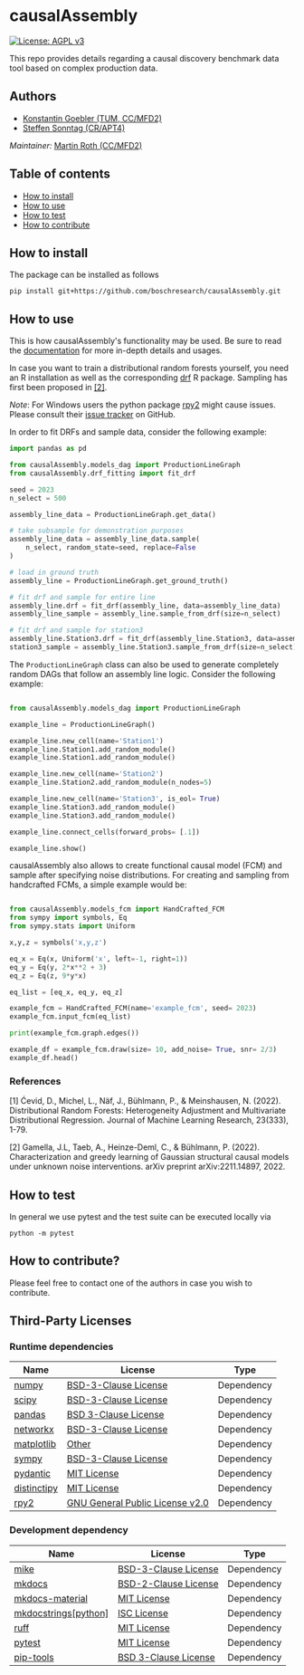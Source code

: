 # causalAssembly

[![License: AGPL v3](https://img.shields.io/badge/License-AGPL_v3-blue.svg)](https://www.gnu.org/licenses/agpl-3.0)

This repo provides details regarding a causal discovery benchmark data tool based on complex production data.

## Authors
* [Konstantin Goebler (TUM, CC/MFD2)](mailto:konstantin.goebler@de.bosch.com)
* [Steffen Sonntag (CR/APT4)](mailto:steffen.sonntag@de.bosch.com)

**Maintainer*:* [Martin Roth (CC/MFD2)](mailto:martin.roth2@de.bosch.com)

## Table of contents

* [How to install](#installing)
* [How to use](#using)
* [How to test](#testing)
* [How to contribute](#contributing)

## <a name="installing">How to install</a>

The package can be installed as follows

    pip install git+https://github.com/boschresearch/causalAssembly.git

## <a name="using">How to use</a>

This is how causalAssembly's functionality may be used. Be sure to read the [documentation](https://boschresearch.github.io/causalAssembly/) for more in-depth details and usages.

In case you want to train a distributional random forests yourself,
you need an R installation as well as the corresponding [drf](https://cran.r-project.org/web/packages/drf/index.html) R package.
Sampling has first been proposed in [[2]](#2).

*Note*: For Windows users the python package [rpy2](https://github.com/rpy2/rpy2) might cause issues.
        Please consult their [issue tracker](https://github.com/rpy2/rpy2/issues) on GitHub.

In order to fit DRFs and sample data, consider the following example:

```python
import pandas as pd

from causalAssembly.models_dag import ProductionLineGraph
from causalAssembly.drf_fitting import fit_drf

seed = 2023
n_select = 500

assembly_line_data = ProductionLineGraph.get_data()

# take subsample for demonstration purposes
assembly_line_data = assembly_line_data.sample(
    n_select, random_state=seed, replace=False
)

# load in ground truth
assembly_line = ProductionLineGraph.get_ground_truth()

# fit drf and sample for entire line
assembly_line.drf = fit_drf(assembly_line, data=assembly_line_data)
assembly_line_sample = assembly_line.sample_from_drf(size=n_select)

# fit drf and sample for station3
assembly_line.Station3.drf = fit_drf(assembly_line.Station3, data=assembly_line_data)
station3_sample = assembly_line.Station3.sample_from_drf(size=n_select)

```

The `ProductionLineGraph` class can also be used to generate completely random DAGs
that follow an assembly line logic. Consider the following example:

```python

from causalAssembly.models_dag import ProductionLineGraph

example_line = ProductionLineGraph()

example_line.new_cell(name='Station1')
example_line.Station1.add_random_module()
example_line.Station1.add_random_module()

example_line.new_cell(name='Station2')
example_line.Station2.add_random_module(n_nodes=5)

example_line.new_cell(name='Station3', is_eol= True)
example_line.Station3.add_random_module()
example_line.Station3.add_random_module()

example_line.connect_cells(forward_probs= [.1])

example_line.show()

```

causalAssembly also allows to create functional causal model (FCM) and sample after specifying noise distributions.
For creating and sampling from handcrafted FCMs, a simple example would be:

```python

from causalAssembly.models_fcm import HandCrafted_FCM
from sympy import symbols, Eq
from sympy.stats import Uniform

x,y,z = symbols('x,y,z')

eq_x = Eq(x, Uniform('x', left=-1, right=1))
eq_y = Eq(y, 2*x**2 + 3)
eq_z = Eq(z, 9*y*x)

eq_list = [eq_x, eq_y, eq_z]

example_fcm = HandCrafted_FCM(name='example_fcm', seed= 2023)
example_fcm.input_fcm(eq_list)

print(example_fcm.graph.edges())

example_df = example_fcm.draw(size= 10, add_noise= True, snr= 2/3)
example_df.head()

```
### References

<a id="1">[1]</a>
Ćevid, D., Michel, L., Näf, J., Bühlmann, P., & Meinshausen, N. (2022). Distributional Random Forests: Heterogeneity Adjustment and Multivariate Distributional Regression. Journal of Machine Learning Research, 23(333), 1-79.

<a id="2">[2]</a>
Gamella, J.L, Taeb, A., Heinze-Deml, C., & Bühlmann, P. (2022). Characterization and greedy learning of Gaussian structural causal models under unknown noise interventions. arXiv preprint arXiv:2211.14897, 2022.


## <a name="testing">How to test</a>

In general we use pytest and the test suite can be executed locally via

    python -m pytest

## <a name="contributing">How to contribute?</a>

Please feel free to contact one of the authors in case you wish to contribute.

## <a name="3rd-party-licenses">Third-Party Licenses</a>

### Runtime dependencies

| Name | License | Type |
|------|---------|------|
| [numpy](https://numpy.org/) | [BSD-3-Clause License](https://github.com/numpy/numpy/blob/master/LICENSE.txt) | Dependency |
| [scipy](https://scipy.org/) | [BSD-3-Clause License](https://github.com/scipy/scipy/blob/main/LICENSE.txt) | Dependency |
| [pandas](https://pandas.pydata.org/)|[BSD 3-Clause License](https://github.com/pandas-dev/pandas/blob/master/LICENSE)| Dependency |
| [networkx](https://pypi.org/project/networkx/)| [BSD-3-Clause License](https://github.com/networkx/networkx/blob/main/LICENSE.txt) | Dependency |
| [matplotlib](https://github.com/matplotlib/matplotlib)|[Other](https://github.com/matplotlib/matplotlib/tree/main/LICENSE)| Dependency |
| [sympy](https://github.com/sympy/sympy) | [BSD-3-Clause License](https://github.com/sympy/sympy/blob/master/LICENSE) | Dependency |
| [pydantic](https://github.com/pydantic/pydantic) | [MIT License](https://github.com/pydantic/pydantic/blob/main/LICENSE) | Dependency |
| [distinctipy](https://github.com/alan-turing-institute/distinctipy) | [MIT License](https://github.com/alan-turing-institute/distinctipy/blob/main/LICENSE) | Dependency |
| [rpy2](https://github.com/rpy2/rpy2) | [GNU General Public License v2.0](https://github.com/rpy2/rpy2/blob/master/LICENSE) | Dependency |
### Development dependency

| Name | License | Type |
|------|---------|------|
| [mike](https://github.com/jimporter/mike)|[BSD-3-Clause License](https://github.com/jimporter/mike/blob/master/LICENSE)| Dependency |
| [mkdocs](https://github.com/mkdocs/mkdocs)|[BSD-2-Clause License](https://github.com/mkdocs/mkdocs/blob/master/LICENSE)| Dependency |
| [mkdocs-material](https://github.com/squidfunk/mkdocs-material)|[MIT License](https://github.com/squidfunk/mkdocs-material/blob/master/LICENSE)| Dependency |
| [mkdocstrings[python]](https://github.com/mkdocstrings/python)|[ISC License](https://github.com/mkdocstrings/python/blob/master/LICENSE)| Dependency |
| [ruff](https://github.com/charliermarsh/ruff) | [MIT License](https://github.com/charliermarsh/ruff/blob/main/LICENSE) | Dependency |
| [pytest](https://docs.pytest.org)| [MIT License](https://docs.pytest.org/en/latest/license.html) | Dependency|
| [pip-tools](https://github.com/jazzband/pip-tools) | [BSD 3-Clause License](https://github.com/jazzband/pip-tools/blob/master/LICENSE) | Dependency |
